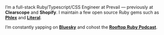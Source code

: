I’m a full-stack Ruby/Typescript/CSS Engineer at Prevail — previously at **Clearscope** and **Shopify**. I maintain a few open source Ruby gems such as **[Phlex](https://phlex.fun)** and **[Literal](https://literal.fun)**.

I’m constantly yapping on **[Bluesky](https://bsky.app/profile/joel.drapper.me)** and cohost the **[Rooftop Ruby Podcast](https://www.rooftopruby.com)**.
